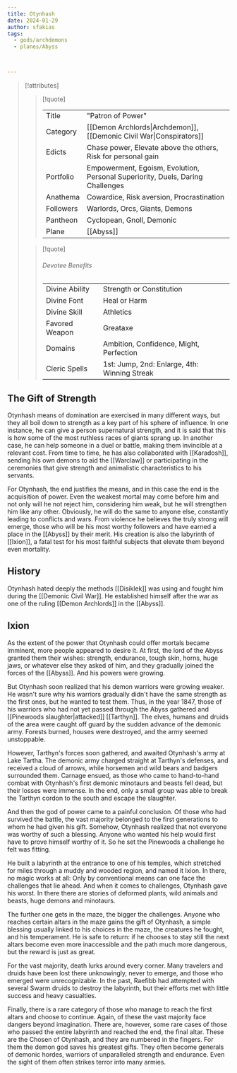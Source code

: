 ```yaml
---
title: Otynhash
date: 2024-01-29
author: sfakias
tags:
  - gods/archdemons
  - planes/Abyss



---
```

> [!attributes]
> 
> > [!quote]
> >
> > | | |
> > | --- | --- |
> > | Title | "Patron of Power" |
> > | Category | [[Demon Archlords\|Archdemon]], [[Demonic Civil War\|Conspirators]] |
> > | Edicts | Chase power, Elevate above the others, Risk for personal gain |
> > | Portfolio | Empowerment, Egoism, Evolution, Personal Superiority, Duels, Daring Challenges |
> > | Anathema | Cowardice, Risk aversion, Procrastination |
> > | Followers | Warlords, Orcs, Giants, Demons |
> > | Pantheon | Cyclopean, Gnoll, Demonic |
> > | Plane | [[Abyss]] |
>
> > [!quote]
> > 
> > ###### Devotee Benefits
> > | | |
> > | --- | --- |
> > | Divine Ability | Strength or Constitution |
> > | Divine Font | Heal or Harm |
> > | Divine Skill | Athletics |
> > | Favored Weapon | Greataxe |
> > | Domains | Ambition, Confidence, Might, Perfection |
> > | Cleric Spells | 1st: Jump, 2nd: Enlarge, 4th: Winning Streak |

## The Gift of Strength

Otynhash means of domination are exercised in many different ways, but they all boil down to strength as a key part of his sphere of influence. In one instance, he can give a person supernatural strength, and it is said that this is how some of the most ruthless races of giants sprang up. In another case, he can help someone in a duel or battle, making them invincible at a relevant cost. From time to time, he has also collaborated with [[Karadosh]], sending his own demons to aid the [[Warclaw]] or participating in the ceremonies that give strength and animalistic characteristics to his servants.

For Otynhash, the end justifies the means, and in this case the end is the acquisition of power. Even the weakest mortal may come before him and not only will he not reject him, considering him weak, but he will strengthen him like any other. Obviously, he will do the same to anyone else, constantly leading to conflicts and wars. From violence he believes the truly strong will emerge, those who will be his most worthy followers and have earned a place in the [[Abyss]] by their merit. His creation is also the labyrinth of [[Ixion]], a fatal test for his most faithful subjects that elevate them beyond even mortality.

## History

Otynhash hated deeply the methods [[Disiklek]] was using and fought him during the [[Demonic Civil War]]. He established himself after the war as one of the ruling [[Demon Archlords]] in the [[Abyss]].

## Ixion

As the extent of the power that Otynhash could offer mortals became imminent, more people appeared to desire it. At first, the lord of the Abyss granted them their wishes: strength, endurance, tough skin, horns, huge jaws, or whatever else they asked of him, and they gradually joined the forces of the [[Abyss]]. And his powers were growing.

But Otynhash soon realized that his demon warriors were growing weaker. He wasn't sure why his warriors gradually didn't have the same strength as the first ones, but he wanted to test them. Thus, in the year 1847, those of his warriors who had not yet passed through the Abyss gathered and [[Pinewoods slaughter|attacked]] [[Tarthyn]]. The elves, humans and druids of the area were caught off guard by the sudden advance of the demonic army. Forests burned, houses were destroyed, and the army seemed unstoppable.

However, Tarthyn's forces soon gathered, and awaited Otynhash's army at Lake Tartha. The demonic army charged straight at Tarthyn's defenses, and received a cloud of arrows, while horsemen and wild bears and badgers surrounded them. Carnage ensued, as those who came to hand-to-hand combat with Otynhash's first demonic minotaurs and beasts fell dead, but their losses were immense. In the end, only a small group was able to break the Tarthyn cordon to the south and escape the slaughter.

And then the god of power came to a painful conclusion. Of those who had survived the battle, the vast majority belonged to the first generations to whom he had given his gift. Somehow, Otynhash realized that not everyone was worthy of such a blessing. Anyone who wanted his help would first have to prove himself worthy of it. So he set the Pinewoods a challenge he felt was fitting.

He built a labyrinth at the entrance to one of his temples, which stretched for miles through a muddy and wooded region, and named it Ixion. In there, no magic works at all: Only by conventional means can one face the challenges that lie ahead. And when it comes to challenges, Otynhash gave his worst. In there there are stories of deformed plants, wild animals and beasts, huge demons and minotaurs.

The further one gets in the maze, the bigger the challenges. Anyone who reaches certain altars in the maze gains the gift of Otynhash, a simple blessing usually linked to his choices in the maze, the creatures he fought, and his temperament. He is safe to return: if he chooses to stay still the next altars become even more inaccessible and the path much more dangerous, but the reward is just as great.

For the vast majority, death lurks around every corner. Many travelers and druids have been lost there unknowingly, never to emerge, and those who emerged were unrecognizable. In the past, Raefibb had attempted with several Swarm druids to destroy the labyrinth, but their efforts met with little success and heavy casualties.

Finally, there is a rare category of those who manage to reach the first altars and choose to continue. Again, of these the vast majority face dangers beyond imagination. There are, however, some rare cases of those who passed the entire labyrinth and reached the end, the final altar. These are the Chosen of Otynhash, and they are numbered in the fingers. For them the demon god saves his greatest gifts. They often become generals of demonic hordes, warriors of unparalleled strength and endurance. Even the sight of them often strikes terror into many armies.